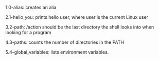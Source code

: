 1.0-alias: creates an alia

2.1-hello_you: prints hello user, where user is the current Linux user

3.2-path: /action should be the last directory the shell looks into when looking for a program

4.3-paths: counts the number of directories in the PATH

5.4-global_variables: lists environment variables.
